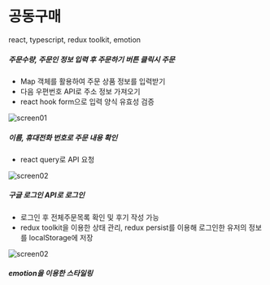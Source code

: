 # 공동구매

react, typescript, redux toolkit, emotion

##### 주문수량, 주문인 정보 입력 후 주문하기 버튼 클릭시 주문

- Map 객체를 활용하여 주문 상품 정보를 입력받기
- 다음 우편번호 API로 주소 정보 가져오기
- react hook form으로 입력 양식 유효성 검증

![screen01](https://user-images.githubusercontent.com/93629526/197454036-d1cf148e-7a45-45c2-89ad-c342a7c53c84.jpg)

##### 이름, 휴대전화 번호로 주문 내용 확인

- react query로 API 요청

![screen02](https://user-images.githubusercontent.com/93629526/197454078-794aec2a-8ef7-4ea2-abff-2e9c2eb29c7b.jpg)

##### 구글 로그인 API로 로그인
- 로그인 후 전체주문목록 확인 및 후기 작성 가능
- redux toolkit을 이용한 상태 관리, redux persist를 이용해 로그인한 유저의 정보를 localStorage에 저장

![screen02](https://user-images.githubusercontent.com/93629526/197454078-794aec2a-8ef7-4ea2-abff-2e9c2eb29c7b.jpg)

##### emotion을 이용한 스타일링
